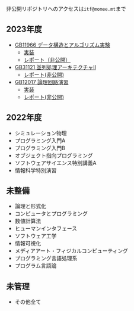 非公開リポジトリへのアクセスは`itf@momee.mt`まで

## 2023年度
- [GB11966 データ構造とアルゴリズム実験](https://kdb.tsukuba.ac.jp/syllabi/2023/GB11966/jpn)
  - [実装](https://github.com/momeemt-reports/dsa)
  - [レポート（非公開）](https://github.com/momeemt-reports/dsa-reports)
- [GB31121 並列処理アーキテクチャII](https://kdb.tsukuba.ac.jp/syllabi/2023/GB31121/jpn)
  - [レポート(非公開)](https://github.com/momeemt-reports/parallel-processing-architecture-II)
- [GB12017 論理回路演習](https://kdb.tsukuba.ac.jp/syllabi/2023/GB12017/jpn)
  - [実装](https://github.com/momeemt/neko-to-allergie)
  - [レポート(非公開)](https://github.com/momeemt-reports/logic-circuit-exercise)

## 2022年度
- シミュレーション物理
- プログラミング入門A
- プログラミング入門B
- オブジェクト指向プログラミング
- ソフトウェアサイエンス特別講義A
- 情報科学特別演習

## 未整備
- 論理と形式化
- コンピュータとプログラミング
- 数値計算法
- ヒューマンインタフェース
- ソフトウェア工学
- 情報可視化
- メディアアート・フィジカルコンピューティング
- プログラミング言語処理系
- プログラム言語論

## 未管理
- その他全て
